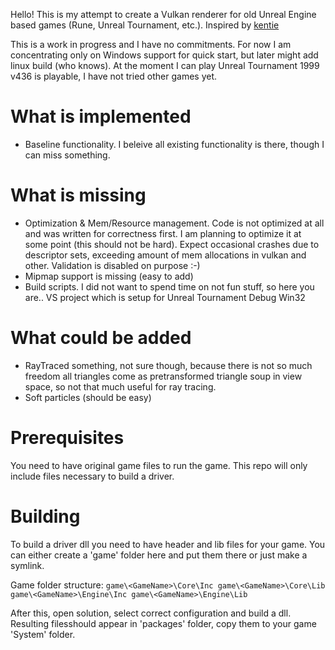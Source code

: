 Hello! This is my attempt to create a Vulkan renderer for old Unreal Engine based games (Rune, Unreal Tournament, etc.). Inspired by [kentie](https://kentie.net/article/d3d10drv/)

This is a work in progress and I have no commitments.
For now I am concentrating only on Windows support for quick start, but later might add linux build (who knows).
At the moment I can play Unreal Tournament 1999 v436 is playable, I have not tried other games yet.

What is implemented
===================
 - Baseline functionality. I beleive all existing functionality is there, though I can miss something.

What is missing
===============
 - Optimization & Mem/Resource management. Code is not optimized at all and was written for correctness first. I am planning to optimize it at some point (this should not be hard). Expect occasional crashes due to descriptor sets, exceeding amount of mem allocations in vulkan and other. Validation is disabled on purpose :-)
 - Mipmap support is missing (easy to add)
 - Build scripts. I did not want to spend time on not fun stuff, so here you are.. VS project which is setup for Unreal Tournament Debug Win32

What could be added
===================
 - RayTraced something, not sure though, because there is not so much freedom all triangles come as pretransformed triangle soup in view space, so not that much useful for ray tracing.
 - Soft particles (should be easy)


Prerequisites
=============
You need to have original game files to run the game. This repo will only include files necessary to build a driver.

Building
========
To build a driver dll you need to have header and lib files for your game.
You can either create a 'game' folder here and put them there or just make a symlink.

Game folder structure:
`
game\<GameName>\Core\Inc
game\<GameName>\Core\Lib
game\<GameName>\Engine\Inc
game\<GameName>\Engine\Lib
`

After this, open solution, select correct configuration and build a dll. Resulting filesshould appear in 'packages' folder, copy them to your game 'System' folder.





